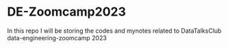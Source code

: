 # DE-Zoomcamp2023

In this repo I will be storing the codes and mynotes related to DataTalksClub data-engineering-zoomcamp 2023

